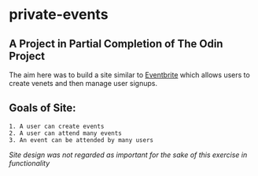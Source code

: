 # private-events

## A Project in Partial Completion of The Odin Project

The aim here was to build a site similar to [Eventbrite](www.eventbrite.com) which allows users to create venets and then manage user signups.

## Goals of Site:
    1. A user can create events
    2. A user can attend many events
    3. An event can be attended by many users

 *Site design was not regarded as important for the sake of this exercise in functionality*

